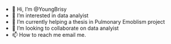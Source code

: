 - 👋 Hi, I’m @YoungBrisy
- 👀 I’m interested in data analyist
- 🌱 I’m currently helping a thesis in Pulmonary Emoblism project
- 💞️ I’m looking to collaborate on data analyist
- 📫 How to reach me email me.

<!---
YoungBrisy/YoungBrisy is a ✨ special ✨ repository because its `README.md` (this file) appears on your GitHub profile.
You can click the Preview link to take a look at your changes.
--->
